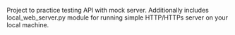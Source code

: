 Project to practice testing API with mock server.
Additionally includes local_web_server.py module for running simple HTTP/HTTPs server on your local machine.
